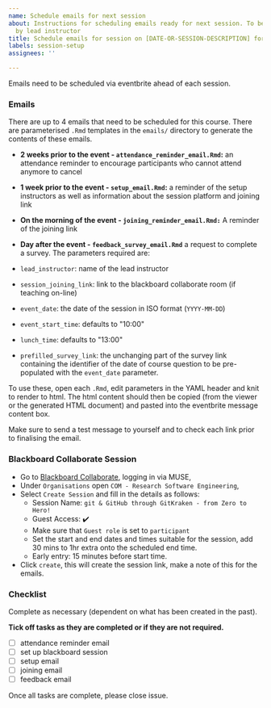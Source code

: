 ```yaml
---
name: Schedule emails for next session
about: Instructions for scheduling emails ready for next session. To be completed
  by lead instructor
title: Schedule emails for session on [DATE-OR-SESSION-DESCRIPTION] for [INSTRUCTOR-NAME]
labels: session-setup
assignees: ''

---
```


Emails need to be scheduled via eventbrite ahead of each session.


### Emails
There are up to 4 emails that need to be scheduled for this course. There are parameterised `.Rmd` templates in the `emails/` directory to generate the contents of these emails. 

- **2 weeks prior to the event - `attendance_reminder_email.Rmd`:** an attendance reminder to encourage participants who cannot attend anymore to cancel
- **1 week prior to the event - `setup_email.Rmd`:** a reminder of the setup instructors as well as information about the session platform and joining link
- **On the morning of the event - `joining_reminder_email.Rmd:`** A reminder of the joining link
- **Day after the event - `feedback_survey_email.Rmd`** a request to complete a survey. 
The parameters required are:

- `lead_instructor`: name of the lead instructor
- `session_joining_link`: link to the blackboard collaborate room (if teaching on-line)
- `event_date`: the date of the session in ISO format (`YYYY-MM-DD`)
- `event_start_time`: defaults to "10:00"
- `lunch_time`: defaults to "13:00"
- `prefilled_survey_link`: the unchanging part of the survey link containing the identifier of the date of course question to be pre-populated with the `event_date` parameter.

To use these, open each `.Rmd`, edit parameters in the YAML header and knit to render to html. The html content should then be copied (from the viewer or the generated HTML document) and pasted into the eventbrite message content box.

Make sure to send a test message to yourself and to check each link prior to finalising the email.


### Blackboard Collaborate Session
- Go to [Blackboard Collaborate](https://vle.shef.ac.uk), logging in via MUSE,
- Under `Organisations` open `COM - Research Software Engineering`,
- Select `Create Session` and fill in the details as follows:
  - Session Name: `git & GitHub through GitKraken - from Zero to Hero!`
  - Guest Access: :heavy_check_mark:
  - Make sure that `Guest role` is set to `participant`
  - Set the start and end dates and times suitable for the session, add 30 mins to 1hr extra onto the scheduled end time.
  - Early entry: 15 minutes before start time.
- Click `create`, this will create the session link, make a note of this for the emails.


### Checklist
Complete as necessary (dependent on what has been created in the past).

**Tick off tasks as they are completed or if they are not required.**
- [ ] attendance reminder email
- [ ] set up blackboard session
- [ ] setup email
- [ ] joining email
- [ ] feedback email

Once all tasks are complete, please close issue.
